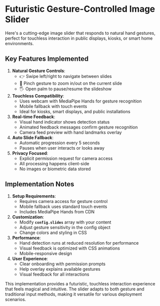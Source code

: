# **Futuristic Gesture-Controlled Image Slider**

Here's a cutting-edge image slider that responds to natural hand gestures, perfect for touchless interaction in public displays, kiosks, or smart home environments.

## **Key Features Implemented**

1. **Natural Gesture Controls**:
    - 👉 Swipe left/right to navigate between slides
    - 🤏 Pinch gesture to zoom in/out on the current slide
    - 🖐️ Open palm to pause/resume the slideshow
2. **Touchless Compatibility**:
    - Uses webcam with MediaPipe Hands for gesture recognition
    - Mobile fallback with touch events
    - Ideal for kiosks, smart displays, and public installations
3. **Real-time Feedback**:
    - Visual hand indicator shows detection status
    - Animated feedback messages confirm gesture recognition
    - Camera feed preview with hand landmarks overlay
4. **Auto Slide Fallback**:
    - Automatic progression every 5 seconds
    - Pauses when user interacts or looks away
5. **Privacy Focused**:
    - Explicit permission request for camera access
    - All processing happens client-side
    - No images or biometric data stored

## **Implementation Notes**

1. **Setup Requirements**:
    - Requires camera access for gesture control
    - Mobile fallback uses standard touch events
    - Includes MediaPipe Hands from CDN
2. **Customization**:
    - Modify **`config.slides`** array with your content
    - Adjust gesture sensitivity in the config object
    - Change colors and styling in CSS
3. **Performance**:
    - Hand detection runs at reduced resolution for performance
    - Visual feedback is optimized with CSS animations
    - Mobile-responsive design
4. **User Experience**:
    - Clear onboarding with permission prompts
    - Help overlay explains available gestures
    - Visual feedback for all interactions

This implementation provides a futuristic, touchless interaction experience that feels magical and intuitive. The slider adapts to both gesture and traditional input methods, making it versatile for various deployment scenarios.
